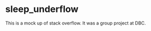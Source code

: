 sleep_underflow
===============

This is a mock up of stack overflow. It was a group project at DBC. 
